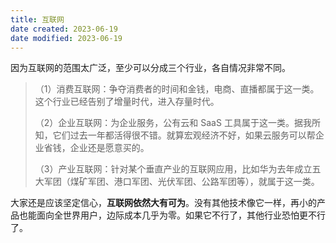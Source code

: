 ```yaml
---
title: 互联网
date created: 2023-06-19
date modified: 2023-06-19
---
```


因为互联网的范围太广泛，至少可以分成三个行业，各自情况非常不同。

> （1）消费互联网：争夺消费者的时间和金钱，电商、直播都属于这一类。这个行业已经告别了增量时代，进入存量时代。
>
> （2）企业互联网：为企业服务，公有云和 SaaS 工具属于这一类。据我所知，它们过去一年都活得很不错。就算宏观经济不好，如果云服务可以帮企业省钱，企业还是愿意买的。
>
> （3）产业互联网：针对某个垂直产业的互联网应用，比如华为去年成立五大军团（煤矿军团、港口军团、光伏军团、公路军团等），就属于这一类。

大家还是应该坚定信心，**互联网依然大有可为**。没有其他技术像它一样，再小的产品也能面向全世界用户，边际成本几乎为零。如果它不行了，其他行业恐怕更不行了。
